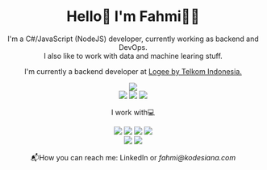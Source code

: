 <h1 align="center">
Hello👋 I'm Fahmi👨‍💻
</h1>

<p align="center">
I'm a C#/JavaScript (NodeJS) developer, currently working as backend and DevOps.<br>
I also like to work with data and machine learing stuff.
</p>

<p align="center">
  I'm currently a backend developer at <a href="https://logee.id">Logee by Telkom Indonesia.</a>
</p>

<p align="center">
  <a href="https://www.kodesiana.com?utm_source=github&utm_medium=profile&utm_campaign=referal"><img src="https://img.shields.io/badge/Blog-Kodesiana.com-blue?style=for-the-badge" /></a><br>
  <a href="https://www.linkedin.com/in/fahmi-noor-fiqri"><img src="https://img.shields.io/badge/-Linkedin-blue?style=for-the-badge&logo=Linkedin" /></a>
  <a href="https://www.youtube.com/c/FahmiNoorFiqri"><img src="https://img.shields.io/badge/YouTube-FF0000?style=for-the-badge&logo=youtube&logoColor=white" /></a>
  <a href="https://instagram.com/fahminoorfiqri"><img src="https://img.shields.io/badge/Instagram-E4405F?style=for-the-badge&logo=instagram&logoColor=white" /></a>
</p>
  
<p align="center">
  I work with💻
</p>

<p align="center">
  <img src="https://img.shields.io/badge/.NET-512BD4?style=for-the-badge&logo=dotnet&logoColor=white" />
  <img src="https://img.shields.io/badge/Node.js-339933?style=for-the-badge&logo=nodedotjs&logoColor=white" />
  <img src="https://img.shields.io/badge/Python-FFD43B?style=for-the-badge&logo=python&logoColor=darkgreen" />
  <img src="https://img.shields.io/badge/Go-00ADD8?style=for-the-badge&logo=go&logoColor=white" />
  <br>
  <img src="https://img.shields.io/badge/kubernetes-326ce5.svg?&style=for-the-badge&logo=kubernetes&logoColor=white" />
  <img src="https://img.shields.io/badge/microsoft%20azure-0089D6?style=for-the-badge&logo=microsoft-azure&logoColor=white" />
</p>

<p align="center">
  📬How you can reach me: LinkedIn or <i>fahmi@kodesiana.com</i>
</p>

